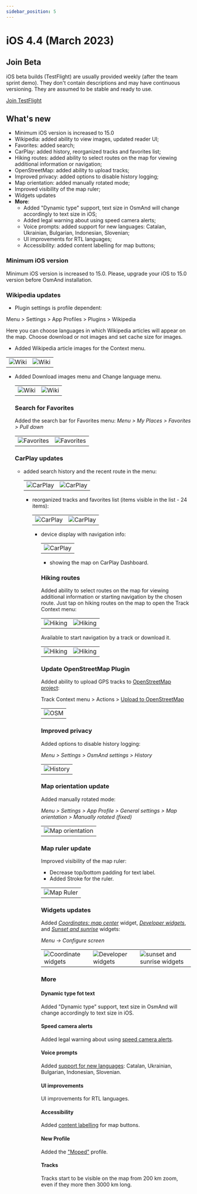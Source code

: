 ```yaml
---
sidebar_position: 5
---
```


# iOS 4.4 (March 2023)

## Join Beta

iOS beta builds (TestFlight) are usually provided weekly (after the team sprint demo). They don't contain descriptions and may have continuous versioning. They are assumed to be stable and ready to use.  

<div>
  <a class="button button--active" href="https://testflight.apple.com/join/7poGNCKy">Join TestFlight</a>
</div>

## What's new

 * Minimum iOS version is increased to 15.0
 * Wikipedia: added ability to view images, updated reader UI;
 * Favorites: added search;
 * CarPlay: added history, reorganized tracks and favorites list;
 * Hiking routes: added ability to select routes on the map for viewing additional information or navigation;
 * OpenStreetMap: added ability to upload tracks;
 * Improved privacy: added options to disable history logging;
 * Map orientation: added manually rotated mode;
 * Improved visibility of the map ruler;
 * Widgets updates
 * **More**:
   * Added "Dynamic type" support, text size in OsmAnd will change accordingly to text size in iOS;
   * Added legal warning about using speed camera alerts;
   * Voice prompts: added support for new languages: Catalan, Ukrainian, Bulgarian, Indonesian, Slovenian;
   * UI improvements for RTL languages;
   * Accessibility: added content labelling for map buttons;


### Minimum iOS version

Minimum iOS version is increased to 15.0. Please, upgrade your iOS to 15.0 version before OsmAnd installation.

### Wikipedia updates

 - Plugin settings is profile dependent:

  Menu > Settings > App Profiles > Plugins > Wikipedia

  Here you can choose languages in which Wikipedia articles will appear on the map. Choose download or not images and set cache size for images.

- Added Wikipedia article images for the Context menu.
  
 <table class="blogimage">
   <tr>
    <td><img src={require('@site/blog/2023-03-13-ios-4-4/wiki_ios.png').default} alt="Wiki"/></td>
    <td><img src={require('@site/blog/2023-03-13-ios-4-4/wiki_ios_1.png').default} alt="Wiki"/></td>
    </tr>
 </table> 
 
- Added Download images menu and Change language menu.

  <table class="blogimage">
   <tr>
    <td><img src={require('@site/blog/2023-03-13-ios-4-4/wiki_ios_2.png').default} alt="Wiki"/></td>
    <td><img src={require('@site/blog/2023-03-13-ios-4-4/wiki_ios_3.png').default} alt="Wiki"/></td>
    </tr>
 </table> 

### Search for Favorites

Added the search bar for Favorites menu: _Menu > My Places > Favorites > Pull down_

  <table class="blogimage">
   <tr>
    <td><img src={require('@site/blog/2023-03-13-ios-4-4/favorites_search.png').default} alt="Favorites"/></td>
    <td><img src={require('@site/blog/2023-03-13-ios-4-4/favorites_search_1.png').default} alt="Favorites"/></td>
    </tr>
 </table> 


### CarPlay updates

- added search history and the recent route in the menu:

  <table class="blogimage">
   <tr>
    <td><img src={require('@site/blog/2023-03-13-ios-4-4/car_play.png').default} alt="CarPlay"/></td>
    <td><img src={require('@site/blog/2023-03-13-ios-4-4/car_play_1.png').default} alt="CarPlay"/></td>
    </tr>
 </table> 

- reorganized tracks and favorites list (items visible in the list - 24 items):

  <table class="blogimage">
   <tr>
    <td><img src={require('@site/blog/2023-03-13-ios-4-4/car_play_2.png').default} alt="CarPlay"/></td>
    <td><img src={require('@site/blog/2023-03-13-ios-4-4/car_play_3.png').default} alt="CarPlay"/></td>
    </tr>
 </table> 

- device display with navigation info:

  <table class="blogimage">
   <tr>
    <td><img src={require('@site/blog/2023-03-13-ios-4-4/car_play_4.png').default} alt="CarPlay"/></td>
    </tr>
 </table> 


- showing the map on CarPlay Dashboard.




### Hiking routes

Added ability to select routes on the map for viewing additional information or starting navigation by the chosen route. Just tap on hiking routes on the map to open the Track Context menu:

  <table class="blogimage">
   <tr>
    <td><img src={require('@site/blog/2023-03-13-ios-4-4/hiking.png').default} alt="Hiking"/></td>
    <td><img src={require('@site/blog/2023-03-13-ios-4-4/hiking_1.png').default} alt="Hiking"/></td>
    </tr>
  </table> 

Available to start navigation by a track or download it.

  <table class="blogimage">
   <tr>
    <td><img src={require('@site/blog/2023-03-13-ios-4-4/hiking_2.png').default} alt="Hiking"/></td>
    <td><img src={require('@site/blog/2023-03-13-ios-4-4/hiking_3.png').default} alt="Hiking"/></td>
    </tr>
  </table> 


### Update OpenStreetMap Plugin

Added ability to upload GPS tracks to [OpenStreetMap project](https://www.openstreetmap.org/traces):

Track Context menu > Actions > [Upload to OpenStreetMap](../user/map/track-context-menu.md#options)

  <table class="blogimage">
   <tr>
    <td><img src={require('@site/blog/2023-03-13-ios-4-4/openstreetmap.png').default} alt="OSM"/></td>
    </tr>
  </table> 

### Improved privacy

Added options to disable history logging:

_Menu > Settings > OsmAnd settings > History_


  <table class="blogimage">
   <tr>
    <td><img src={require('@site/blog/2023-03-13-ios-4-4/history.png').default} alt="History"/></td>
    </tr>
  </table> 


### Map orientation update

Added manually rotated mode:

_Menu > Settings > App Profile > General settings > Map orientation > Manually rotated (fixed)_

  <table class="blogimage">
   <tr>
    <td><img src={require('@site/blog/2023-03-13-ios-4-4/map_orient.png').default} alt="Map orientation"/></td>
    </tr>
  </table> 


### Map ruler update


Improved visibility of the map ruler:

 - Decrease top/bottom padding for text label.
 - Added Stroke for the ruler.

  <table class="blogimage">
   <tr>
    <td><img src={require('@site/blog/2023-03-13-ios-4-4/map_ruler.png').default} alt="Map Ruler"/></td>
    </tr>
  </table> 


### Widgets updates

Added [_Coordinates: map center_](../user/widgets/info-widgets.md#coordinates-widget) widget, [_Developer widgets_](../user/widgets/info-widgets.md#-developer-widgets), and [_Sunset and sunrise_](../user/widgets/info-widgets.md#sunset-and-sunrise-widgets) widgets:

_Menu → Configure screen_


  <table class="blogimage">
   <tr>
    <td><img src={require('@site/blog/2023-03-13-ios-4-4/widget_cc.png').default} alt="Coordinate widgets"/></td>
    <td><img src={require('@site/blog/2023-03-13-ios-4-4/widget_d.png').default} alt="Developer widgets"/></td>
    <td><img src={require('@site/blog/2023-03-13-ios-4-4/widget_ss.png').default} alt="sunset and sunrise widgets"/></td>
    </tr>
  </table> 


### More

#### Dynamic type fot text

Added "Dynamic type" support, text size in OsmAnd will change accordingly to text size in iOS.

#### Speed camera alerts

Added legal warning about using [speed camera alerts](../user/navigation/map-during-navigation.md).

#### Voice prompts

Added [support for new languages](../user/navigation/voice-navigation.md): Catalan, Ukrainian, Bulgarian, Indonesian, Slovenian.

#### UI improvements

UI improvements for RTL languages.

#### Accessibility

Added [content labelling](https://developer.apple.com/library/archive/documentation/Accessibility/Conceptual/AccessibilityMacOSX/OSXAXTestingApps.html) for map buttons.

#### New Profile

Added the ["Moped"](../user/navigation/routing/moped-routing.md) profile.

#### Tracks

Tracks start to be visible on the map from 200 km zoom, even if they more then 3000 km long.


